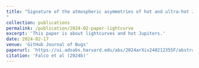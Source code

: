 ```yaml
---
title: "Signature of the atmospheric asymmetries of hot and ultra-hot Jupiters in lightcurves
"
collection: publications
permalink: /publication/2024-02-paper-lightcurve
excerpt: 'This paper is about lightcurves and hot Jupiters.'
date: 2024-02-17
venue: 'GitHub Journal of Bugs'
paperurl: 'https://ui.adsabs.harvard.edu/abs/2024arXiv240212355F/abstract'
citation: 'Falco et al (2024b)'
---
```


<!-- The contents above will be part of a list of publications, if the user clicks the link for the publication than the contents of section will be rendered as a full page, allowing you to provide more information about the paper for the reader. When publications are displayed as a single page, the contents of the above "citation" field will automatically be included below this section in a smaller font. -->
